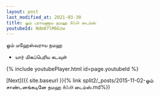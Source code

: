 ```yaml
---
layout: post
last_modified_at: 2021-03-30
title: ஓம் பராயணாய நமஹ ௧௦௮ டைம்ஸ்
youtubeId: Ndm07lM6Gzw
---
```

 
 
 ஓம் மஹேஸ்வராய நமஹ  
 
 -  யார் மிகப்பெரிய கடவுள் 
 
  
 
  
 
 
 
 
 
 


{% include youtubePlayer.html id=page.youtubeId %}
 
[Next]({{ site.baseurl }}{% link  split2/_posts/2015-11-02-ஓம் சாண்டனங்கடினே நமஹ ௧௦௮ டைம்ஸ்.md%})
 
